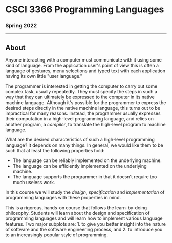 # CSCI 3366 Programming Languages

### Spring 2022

---

## About

Anyone interacting with a computer must communicate with it using some kind of language. From the application user's point of view this is often a language of gestures, menu selections and typed text with each application having its own little "user language."

The programmer is interested in getting the computer to carry out some complex task, usually repeatedly. They must specify the steps in such a way that they can ultimately be expressed to the computer in its native machine language. Although it's possible for the programmer to express the desired steps directly in the native machine language, this turns out to be impractical for many reasons. Instead, the programmer usually expresses their computation in a high-level programming language, and relies on another program, a *compiler*, to translate the high-level program to machine language.

What are the desired characteristics of such a high-level programming language? It depends on many things. In general, we would like them to be such that at least the following properties hold:

- The language can be reliably implemented on the underlying machine.
- The language can be efficiently implemented on the underlying machine.
- The language supports the programmer in that it doesn't require too much useless work.

In this course we will study the *design*, *specification* and *implementation* of programming languages with these properties in mind.

This is a rigorous, hands-on course that follows the learn-by-doing philosophy. Students will learn about the design and specification of programming languages and will learn how to implement various language features. Two major subplots are: 1. to give you better insight into the nature of software and the software engineering process, and 2. to introduce you to an increasingly popular style of programming.
